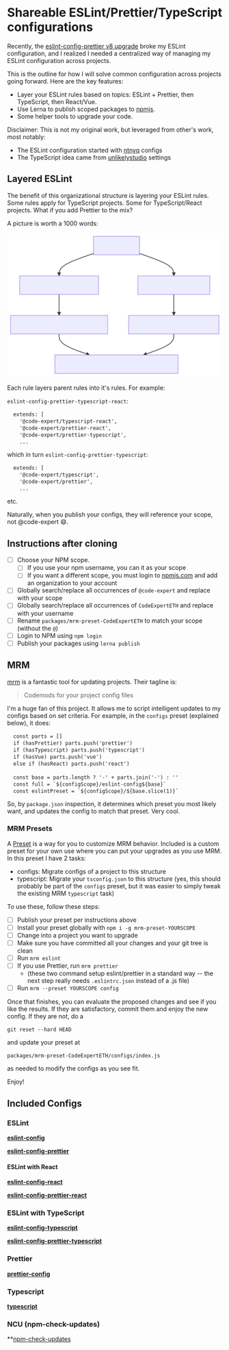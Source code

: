 # Shareable ESLint/Prettier/TypeScript configurations

Recently, the [eslint-config-prettier v8 upgrade](https://github.com/prettier/eslint-config-prettier/blob/main/CHANGELOG.md#version-800-2021-02-21) broke my ESLint configuration, and I realized I needed a centralized way of managing my ESLint configuration across projects.

This is the outline for how I will solve common configuration across projects going forward.  Here are the key features:

* Layer your ESLint rules based on topics: ESLint + Prettier, then TypeScript, then React/Vue.
* Use Lerna to publish scoped packages to [npmjs](https://www.npmjs.com/).
* Some helper tools to upgrade your code.

Disclaimer: This is not my original work, but leveraged from other's work, most notably:

* The ESLint configuration started with [ntnyq](https://github.com/ntnyq/configs) configs
* The TypeScript idea came from [unlikelystudio](https://github.com/unlikelystudio/bases) settings 

## Layered ESLint

The benefit of this organizational structure is layering your ESLint rules.  Some rules apply for TypeScript projects.  Some for TypeScript/React projects.  What if you add Prettier to the mix?

A picture is worth a 1000 words:

[![](./layered.svg)](https://mermaid-js.github.io/mermaid-live-editor/edit##eyJjb2RlIjoiZ3JhcGggVERcbiAgRVtlc2xpbnQtY29uZmlnXSAtLT4gRVBbZXNsaW50LWNvbmZpZy1wcmV0dGllcl1cbiAgRSAtLT4gRVRbZXNsaW50LWNvbmZpZy10eXBlc2NyaXB0XVxuXG4gIEVQIC0tPiBFUFJbZXNsaW50LWNvbmZpZy1wcmV0dGllci1yZWFjdF1cbiAgRVBUIC0tPiBFUFRSW2VzbGludC1jb25maWctcHJldHRpZXItdHlwZXNjcmlwdC1yZWFjdF1cbiAgRVBSIC0tPiBFUFRSW2VzbGludC1jb25maWctcHJldHRpZXItdHlwZXNjcmlwdC1yZWFjdF1cbiAgRVQgLS0-IEVQVFtlc2xpbnQtY29uZmlnLXR5cGVzY3JpcHQtcmVhY3RdIiwibWVybWFpZCI6IntcbiAgXCJ0aGVtZVwiOiBcImRlZmF1bHRcIlxufSIsInVwZGF0ZUVkaXRvciI6ZmFsc2UsImF1dG9TeW5jIjp0cnVlLCJ1cGRhdGVEaWFncmFtIjpmYWxzZX0)

Each rule layers parent rules into it's rules.  For example:

`eslint-config-prettier-typescript-react`:

```
  extends: [
    '@code-expert/typescript-react',
    '@code-expert/prettier-react',
    '@code-expert/prettier-typescript',
    ...
```

which in turn `eslint-config-prettier-typescript`:

```
  extends: [
    '@code-expert/typescript',
    '@code-expert/prettier',
    ...
```
etc.

Naturally, when you publish your configs, they will reference your scope, not @code-expert 😄.

## Instructions after cloning

- [ ] Choose your NPM scope.  
  - [ ] If you use your npm username, you can it as your scope
  - [ ] If you want a different scope, you must login to [npmjs.com](https://www.npmjs.com/) and add an organization to your account
- [ ] Globally search/replace all occurrences of `@code-expert` and replace with your scope
- [ ] Globally search/replace all occurrences of `CodeExpertETH` and replace with your username
- [ ] Rename `packages/mrm-preset-CodeExpertETH` to match your scope (without the `@`)
- [ ] Login to NPM using `npm login`
- [ ] Publish your packages using `lerna publish`

## MRM

[mrm](https://mrm.js.org/) is a fantastic tool for updating projects.  Their tagline is:

> Codemods for your project config files

I'm a huge fan of this project.  It allows me to script intelligent updates to my configs based on set criteria.  For example, in the `configs` preset (explained below), it does:

```
  const parts = []
  if (hasPrettier) parts.push('prettier')
  if (hasTypescript) parts.push('typescript')
  if (hasVue) parts.push('vue')
  else if (hasReact) parts.push('react')

  const base = parts.length ? '-' + parts.join('-') : ''
  const full = `${configScope}/eslint-config${base}`
  const eslintPreset = `${configScope}/${base.slice(1)}`
```

So, by `package.json` inspection, it determines which preset you most likely want, and updates the config to match that preset.  Very cool.

### MRM Presets

A [Preset](https://mrm.js.org/docs/making-presets) is a way for you to customize MRM behavior.  Included is a custom preset for your own use where you can put your upgrades as you use MRM.  In this preset I have 2 tasks:

- configs: Migrate configs of a project to this structure
- typescript: Migrate your `tsconfig.json` to this structure (yes, this should probably be part of the `configs` preset, but it was easier to simply tweak the existing MRM `typescript` task)

To use these, follow these steps:

- [ ] Publish your preset per instructions above
- [ ] Install your preset globally with `npm i -g mrm-preset-YOURSCOPE`
- [ ] Change into a project you want to upgrade 
- [ ] Make sure you have committed all your changes and your git tree is clean
- [ ] Run `mrm eslint`
- [ ] If you use Prettier, run `mrm prettier`
  - (these two command setup eslint/prettier in a standard way -- the next step really needs `.eslintrc.json` instead of a .js file)
- [ ] Run `mrm --preset YOURSCOPE config`

Once that finishes, you can evaluate the proposed changes and see if you like the results.  If they are satisfactory, commit them and enjoy the new config.  If they are not, do a 
```
git reset --hard HEAD
```

 and update your preset at 
```
packages/mrm-preset-CodeExpertETH/configs/index.js
``` 
as needed to modify the configs as you see fit.

Enjoy!

## Included Configs

### ESLint

**[eslint-config](./packages/eslint-config)**

**[eslint-config-prettier](./packages/eslint-config-prettier)**

#### ESLint with React

**[eslint-config-react](./packages/eslint-config-react)**

**[eslint-config-prettier-react](./packages/eslint-config-prettier-react)**

### ESLint with TypeScript

**[eslint-config-typescript](./packages/eslint-config-typescript)**

**[eslint-config-prettier-typescript](./packages/eslint-config-prettier-typescript)**

### Prettier

**[prettier-config](./packages/prettier-config)**

### Typescript

**[typescript](./packages/typescript)**

### NCU (npm-check-updates)

**[npm-check-updates](./packages/npm-check-updates)
